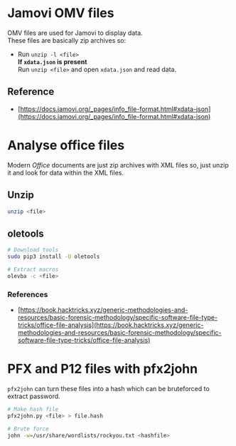 # Jamovi OMV files
OMV files are used for Jamovi to display data.     
These files are basically zip archives so:      

- Run `unzip -l <file>`     
**If `xdata.json` is present**     
Run `unzip <file>` and open `xdata.json` and read data.

## Reference
- [https://docs.jamovi.org/_pages/info_file-format.html#xdata-json](https://docs.jamovi.org/_pages/info_file-format.html#xdata-json)

# Analyse office files
Modern *Office* documents are just zip archives with XML files so, just unzip it and look for data within the XML files.

## Unzip
```bash
unzip <file>
```

## oletools
```bash
# Download tools
sudo pip3 install -U oletools

# Extract macros
olevba -c <file>
```

### References
- [https://book.hacktricks.xyz/generic-methodologies-and-resources/basic-forensic-methodology/specific-software-file-type-tricks/office-file-analysis](https://book.hacktricks.xyz/generic-methodologies-and-resources/basic-forensic-methodology/specific-software-file-type-tricks/office-file-analysis)

# PFX and P12 files with pfx2john
`pfx2john` can turn these files into a hash which can be bruteforced to extract password.
```bash
# Make hash file
pfx2john.py <file> > file.hash

# Brute force
john -w=/usr/share/wordlists/rockyou.txt <hashfile>
```